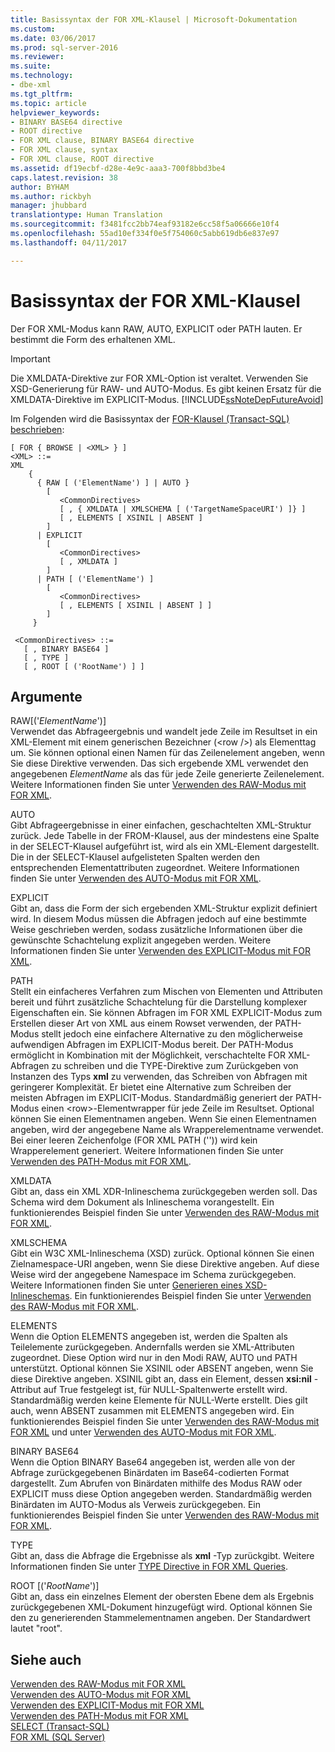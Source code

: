 ```yaml
---
title: Basissyntax der FOR XML-Klausel | Microsoft-Dokumentation
ms.custom: 
ms.date: 03/06/2017
ms.prod: sql-server-2016
ms.reviewer: 
ms.suite: 
ms.technology:
- dbe-xml
ms.tgt_pltfrm: 
ms.topic: article
helpviewer_keywords:
- BINARY BASE64 directive
- ROOT directive
- FOR XML clause, BINARY BASE64 directive
- FOR XML clause, syntax
- FOR XML clause, ROOT directive
ms.assetid: df19ecbf-d28e-4e9c-aaa3-700f8bbd3be4
caps.latest.revision: 38
author: BYHAM
ms.author: rickbyh
manager: jhubbard
translationtype: Human Translation
ms.sourcegitcommit: f3481fcc2bb74eaf93182e6cc58f5a06666e10f4
ms.openlocfilehash: 55ad10ef334f0e5f754060c5abb619db6e837e97
ms.lasthandoff: 04/11/2017

---
```

# <a name="basic-syntax-of-the-for-xml-clause"></a>Basissyntax der FOR XML-Klausel
  Der FOR XML-Modus kann RAW, AUTO, EXPLICIT oder PATH lauten. Er bestimmt die Form des erhaltenen XML.  
  
> [!IMPORTANT]  
>  Die XMLDATA-Direktive zur FOR XML-Option ist veraltet. Verwenden Sie XSD-Generierung für RAW- und AUTO-Modus. Es gibt keinen Ersatz für die XMLDATA-Direktive im EXPLICIT-Modus. [!INCLUDE[ssNoteDepFutureAvoid](../../includes/ssnotedepfutureavoid-md.md)]  
  
 Im Folgenden wird die Basissyntax der [FOR-Klausel (Transact-SQL) beschrieben](../../t-sql/queries/select-for-clause-transact-sql.md):  
  
```  
[ FOR { BROWSE | <XML> } ]  
<XML> ::=  
XML   
    {   
      { RAW [ ('ElementName') ] | AUTO }   
        [   
           <CommonDirectives>   
           [ , { XMLDATA | XMLSCHEMA [ ('TargetNameSpaceURI') ]} ]   
           [ , ELEMENTS [ XSINIL | ABSENT ]   
        ]  
      | EXPLICIT   
        [   
           <CommonDirectives>   
           [ , XMLDATA ]   
        ]  
      | PATH [ ('ElementName') ]   
        [   
           <CommonDirectives>   
           [ , ELEMENTS [ XSINIL | ABSENT ] ]  
        ]  
     }   
  
 <CommonDirectives> ::=   
   [ , BINARY BASE64 ]  
   [ , TYPE ]  
   [ , ROOT [ ('RootName') ] ]  
```  
  
## <a name="arguments"></a>Argumente  
 RAW[('*ElementName*')]  
 Verwendet das Abfrageergebnis und wandelt jede Zeile im Resultset in ein XML-Element mit einem generischen Bezeichner (\<row />) als Elementtag um. Sie können optional einen Namen für das Zeilenelement angeben, wenn Sie diese Direktive verwenden. Das sich ergebende XML verwendet den angegebenen *ElementName* als das für jede Zeile generierte Zeilenelement. Weitere Informationen finden Sie unter [Verwenden des RAW-Modus mit FOR XML](../../relational-databases/xml/use-raw-mode-with-for-xml.md).  
  
 AUTO  
 Gibt Abfrageergebnisse in einer einfachen, geschachtelten XML-Struktur zurück. Jede Tabelle in der FROM-Klausel, aus der mindestens eine Spalte in der SELECT-Klausel aufgeführt ist, wird als ein XML-Element dargestellt. Die in der SELECT-Klausel aufgelisteten Spalten werden den entsprechenden Elementattributen zugeordnet. Weitere Informationen finden Sie unter [Verwenden des AUTO-Modus mit FOR XML](../../relational-databases/xml/use-auto-mode-with-for-xml.md).  
  
 EXPLICIT  
 Gibt an, dass die Form der sich ergebenden XML-Struktur explizit definiert wird. In diesem Modus müssen die Abfragen jedoch auf eine bestimmte Weise geschrieben werden, sodass zusätzliche Informationen über die gewünschte Schachtelung explizit angegeben werden. Weitere Informationen finden Sie unter [Verwenden des EXPLICIT-Modus mit FOR XML](../../relational-databases/xml/use-explicit-mode-with-for-xml.md).  
  
 PATH  
 Stellt ein einfacheres Verfahren zum Mischen von Elementen und Attributen bereit und führt zusätzliche Schachtelung für die Darstellung komplexer Eigenschaften ein. Sie können Abfragen im FOR XML EXPLICIT-Modus zum Erstellen dieser Art von XML aus einem Rowset verwenden, der PATH-Modus stellt jedoch eine einfachere Alternative zu den möglicherweise aufwendigen Abfragen im EXPLICIT-Modus bereit. Der PATH-Modus ermöglicht in Kombination mit der Möglichkeit, verschachtelte FOR XML-Abfragen zu schreiben und die TYPE-Direktive zum Zurückgeben von Instanzen des Typs **xml** zu verwenden, das Schreiben von Abfragen mit geringerer Komplexität. Er bietet eine Alternative zum Schreiben der meisten Abfragen im EXPLICIT-Modus. Standardmäßig generiert der PATH-Modus einen \<row>-Elementwrapper für jede Zeile im Resultset. Optional können Sie einen Elementnamen angeben. Wenn Sie einen Elementnamen angeben, wird der angegebene Name als Wrapperelementname verwendet. Bei einer leeren Zeichenfolge (FOR XML PATH ('')) wird kein Wrapperelement generiert. Weitere Informationen finden Sie unter [Verwenden des PATH-Modus mit FOR XML](../../relational-databases/xml/use-path-mode-with-for-xml.md).  
  
 XMLDATA  
 Gibt an, dass ein XML XDR-Inlineschema zurückgegeben werden soll. Das Schema wird dem Dokument als Inlineschema vorangestellt. Ein funktionierendes Beispiel finden Sie unter [Verwenden des RAW-Modus mit FOR XML](../../relational-databases/xml/use-raw-mode-with-for-xml.md).  
  
 XMLSCHEMA  
 Gibt ein W3C XML-Inlineschema (XSD) zurück. Optional können Sie einen Zielnamespace-URI angeben, wenn Sie diese Direktive angeben. Auf diese Weise wird der angegebene Namespace im Schema zurückgegeben. Weitere Informationen finden Sie unter [Generieren eines XSD-Inlineschemas](../../relational-databases/xml/generate-an-inline-xsd-schema.md). Ein funktionierendes Beispiel finden Sie unter [Verwenden des RAW-Modus mit FOR XML](../../relational-databases/xml/use-raw-mode-with-for-xml.md).  
  
 ELEMENTS  
 Wenn die Option ELEMENTS angegeben ist, werden die Spalten als Teilelemente zurückgegeben. Andernfalls werden sie XML-Attributen zugeordnet. Diese Option wird nur in den Modi RAW, AUTO und PATH unterstützt. Optional können Sie XSINIL oder ABSENT angeben, wenn Sie diese Direktive angeben. XSINIL gibt an, dass ein Element, dessen **xsi:nil** -Attribut auf True festgelegt ist, für NULL-Spaltenwerte erstellt wird. Standardmäßig werden keine Elemente für NULL-Werte erstellt. Dies gilt auch, wenn ABSENT zusammen mit ELEMENTS angegeben wird. Ein funktionierendes Beispiel finden Sie unter [Verwenden des RAW-Modus mit FOR XML](../../relational-databases/xml/use-raw-mode-with-for-xml.md) und unter [Verwenden des AUTO-Modus mit FOR XML](../../relational-databases/xml/use-auto-mode-with-for-xml.md).  
  
 BINARY BASE64  
 Wenn die Option BINARY Base64 angegeben ist, werden alle von der Abfrage zurückgegebenen Binärdaten im Base64-codierten Format dargestellt. Zum Abrufen von Binärdaten mithilfe des Modus RAW oder EXPLICIT muss diese Option angegeben werden. Standardmäßig werden Binärdaten im AUTO-Modus als Verweis zurückgegeben. Ein funktionierendes Beispiel finden Sie unter [Verwenden des RAW-Modus mit FOR XML](../../relational-databases/xml/use-raw-mode-with-for-xml.md).  
  
 TYPE  
 Gibt an, dass die Abfrage die Ergebnisse als **xml** -Typ zurückgibt. Weitere Informationen finden Sie unter [TYPE Directive in FOR XML Queries](../../relational-databases/xml/type-directive-in-for-xml-queries.md).  
  
 ROOT [('*RootName*')]  
 Gibt an, dass ein einzelnes Element der obersten Ebene dem als Ergebnis zurückgegebenen XML-Dokument hinzugefügt wird. Optional können Sie den zu generierenden Stammelementnamen angeben. Der Standardwert lautet "root".  
  
## <a name="see-also"></a>Siehe auch  
 [Verwenden des RAW-Modus mit FOR XML](../../relational-databases/xml/use-raw-mode-with-for-xml.md)   
 [Verwenden des AUTO-Modus mit FOR XML](../../relational-databases/xml/use-auto-mode-with-for-xml.md)   
 [Verwenden des EXPLICIT-Modus mit FOR XML](../../relational-databases/xml/use-explicit-mode-with-for-xml.md)   
 [Verwenden des PATH-Modus mit FOR XML](../../relational-databases/xml/use-path-mode-with-for-xml.md)   
 [SELECT &#40;Transact-SQL&#41;](../../t-sql/queries/select-transact-sql.md)   
 [FOR XML &#40;SQL Server&#41;](../../relational-databases/xml/for-xml-sql-server.md)  
  
  
